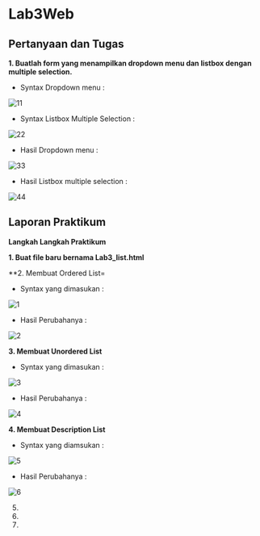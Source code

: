 # Lab3Web
## Pertanyaan dan Tugas
**1. Buatlah form yang menampilkan dropdown menu dan listbox dengan multiple selection.**

  - Syntax Dropdown menu :
  
  ![11](https://user-images.githubusercontent.com/56239989/114265257-047c1500-9a1a-11eb-8aa9-5e11b2e33046.jpg)
  
  - Syntax Listbox Multiple Selection :
  
  ![22](https://user-images.githubusercontent.com/56239989/114265261-0645d880-9a1a-11eb-9e26-3cd259af166a.jpg)

  - Hasil Dropdown menu :
  
  ![33](https://user-images.githubusercontent.com/56239989/114265262-06de6f00-9a1a-11eb-93e3-26ba442e9bc7.png)

  - Hasil Listbox multiple selection :
  
  ![44](https://user-images.githubusercontent.com/56239989/114265371-a13eb280-9a1a-11eb-91d6-3ee0cb70c621.jpg)
  
## Laporan Praktikum
  **Langkah Langkah Praktikum**
  
 **1. Buat file baru bernama Lab3_list.html**
 
 **2. Membuat Ordered List=
  
  - Syntax yang dimasukan :
  
  ![1](https://user-images.githubusercontent.com/56239989/114265523-72750c00-9a1b-11eb-94cb-3aaea24326e8.jpg)

  - Hasil Perubahanya :
  
  ![2](https://user-images.githubusercontent.com/56239989/114265557-9f292380-9a1b-11eb-8e14-0a155ee56160.jpg)

  **3. Membuat Unordered List**
  
  - Syntax yang dimasukan :
  
  ![3](https://user-images.githubusercontent.com/56239989/114265568-b2d48a00-9a1b-11eb-9f1e-52d9fd6de79d.jpg)

  - Hasil Perubahanya :
  
  ![4](https://user-images.githubusercontent.com/56239989/114265577-b9630180-9a1b-11eb-9419-7d19224b71c0.jpg)
  
  **4. Membuat Description List**
  
  - Syntax yang diamsukan :
  
  ![5](https://user-images.githubusercontent.com/56239989/114265602-ec0cfa00-9a1b-11eb-84bc-f85d92c99323.jpg)
  
  - Hasil Perubahanya :
  
  ![6](https://user-images.githubusercontent.com/56239989/114265608-f4fdcb80-9a1b-11eb-9ba2-0dacf997c375.jpg)

   
  5. 
  6. 
  7. 

